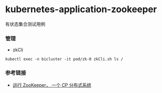 # kubernetes-application-zookeeper

有状态集合测试用例

### 管理
- zkCli
```
kubectl exec -n bicluster -it pod/zk-0 zkCli.sh ls /
```

### 参考链接
- [运行 ZooKeeper， 一个 CP 分布式系统](https://kubernetes.io/zh/docs/tutorials/stateful-application/zookeeper/)
